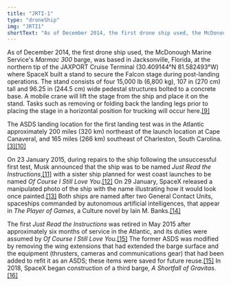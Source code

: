 ```yaml
---
title: "JRTI-1"
type: "droneShip"
img: "JRTI1"
shortText: "As of December 2014, the first drone ship used, the McDonough Marine..."
---
```


As of December 2014, the first drone ship used, the McDonough Marine Service's _Marmac 300_ barge, was based in Jacksonville, Florida, at the northern tip of the JAXPORT Cruise Terminal (30.409144°N 81.582493°W) where SpaceX built a stand to secure the Falcon stage during post-landing operations. The stand consists of four 15,000 lb (6,800 kg), 107 in (270 cm) tall and 96.25 in (244.5 cm) wide pedestal structures bolted to a concrete base. A mobile crane will lift the stage from the ship and place it on the stand. Tasks such as removing or folding back the landing legs prior to placing the stage in a horizontal position for trucking will occur here.[[9]](https://en.wikipedia.org/wiki/Autonomous_spaceport_drone_ship#cite_note-SLC-13_Draft_EA-9)

The ASDS landing location for the first landing test was in the Atlantic approximately 200 miles (320 km) northeast of the launch location at Cape Canaveral, and 165 miles (266 km) southeast of Charleston, South Carolina.[[3]](https://en.wikipedia.org/wiki/Autonomous_spaceport_drone_ship#cite_note-cbs20141216-3)[[10]](https://en.wikipedia.org/wiki/Autonomous_spaceport_drone_ship#cite_note-sfn20141216-10)

On 23 January 2015, during repairs to the ship following the unsuccessful first test, Musk announced that the ship was to be named _Just Read the Instructions_,[[11]](https://en.wikipedia.org/wiki/Autonomous_spaceport_drone_ship#cite_note-11) with a sister ship planned for west coast launches to be named _Of Course I Still Love You_.[[12]](https://en.wikipedia.org/wiki/Autonomous_spaceport_drone_ship#cite_note-musk20150123-12) On 29 January, SpaceX released a manipulated photo of the ship with the name illustrating how it would look once painted.[[13]](https://en.wikipedia.org/wiki/Autonomous_spaceport_drone_ship#cite_note-twitter.com-13) Both ships are named after two General Contact Units, spaceships commanded by autonomous artificial intelligences, that appear in _The Player of Games_, a Culture novel by Iain M. Banks.[[14]](https://en.wikipedia.org/wiki/Autonomous_spaceport_drone_ship#cite_note-14)

The first _Just Read the Instructions_ was retired in May 2015 after approximately six months of service in the Atlantic, and its duties were assumed by _Of Course I Still Love You_.[[15]](https://en.wikipedia.org/wiki/Autonomous_spaceport_drone_ship#cite_note-nsf20150618-15) The former ASDS was modified by removing the wing extensions that had extended the barge surface and the equipment (thrusters, cameras and communications gear) that had been added to refit it as an ASDS; these items were saved for future reuse.[[15]](https://en.wikipedia.org/wiki/Autonomous_spaceport_drone_ship#cite_note-nsf20150618-15) In 2018, SpaceX began construction of a third barge, _A Shortfall of Gravitas_.[[16]](https://en.wikipedia.org/wiki/Autonomous_spaceport_drone_ship#cite_note-nsf20180719-16)
